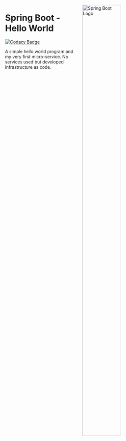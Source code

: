 <img src="https://cdn-images-1.medium.com/max/1200/1*jMQ9lkY5SBnbcOlJB4aizg.png"
     alt="Spring Boot Logo"
     style="float: right; margin-left: 10px; width:50%; height:60%" 
     width="25%"
     height="25%"
     align="right"/>

# Spring Boot - Hello World

[![Codacy Badge](https://api.codacy.com/project/badge/Grade/4ee70101a2174b15aca7a0fc2cdc2978)](https://app.codacy.com/app/Vignesh-Durairaj/Spring-Boot-Hello-World?utm_source=github.com&utm_medium=referral&utm_content=Vignesh-Durairaj/Spring-Boot-Hello-World&utm_campaign=Badge_Grade_Dashboard)

A simple hello world program and my very first micro-service. No services used but developed infrastructure as code.
